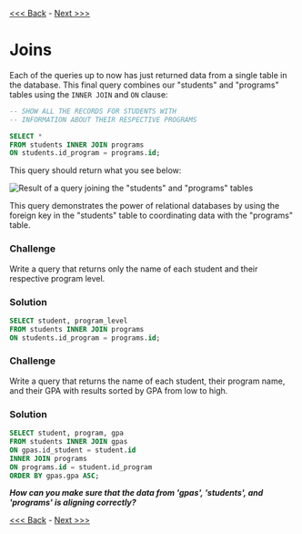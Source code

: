 [<<< Back](7-commonqueries.md) - [Next >>>](9-importcsv.md)  

# Joins

Each of the queries up to now has just returned data from a single table in the database. This final query combines our "students" and "programs" tables using the `INNER JOIN` and `ON` clause:

```sql
-- SHOW ALL THE RECORDS FOR STUDENTS WITH 
-- INFORMATION ABOUT THEIR RESPECTIVE PROGRAMS

SELECT *
FROM students INNER JOIN programs
ON students.id_program = programs.id;
```

This query should return what you see below:

![Result of a query joining the "students" and "programs" tables](https://github.com/GCDigitalFellows/GCDRI_databases/blob/master/images/join_table.png)  

This query demonstrates the power of relational databases by using the foreign key in the "students" table to coordinating data with the "programs" table.  

### Challenge

Write a query that returns only the name of each student and their respective program level.  


### Solution

```sql
SELECT student, program_level
FROM students INNER JOIN programs
ON students.id_program = programs.id;
```  

### Challenge

Write a query that returns the name of each student, their program name, and their GPA with results sorted by GPA from low to high.  


### Solution

```sql
SELECT student, program, gpa
FROM students INNER JOIN gpas
ON gpas.id_student = student.id
INNER JOIN programs
ON programs.id = student.id_program
ORDER BY gpas.gpa ASC;
```  

*__How can you make sure that the data from 'gpas', 'students', and 'programs' is aligning correctly?__*
	
[<<< Back](7-commonqueries.md) - [Next >>>](9-importcsv.md)
